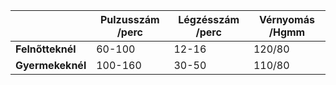 |                  | Pulzusszám /perc | Légzésszám /perc | Vérnyomás /Hgmm |
| ---------------- | ---------------- | ---------------- | --------------- |
| **Felnőtteknél** | 60-100           | 12-16            | 120/80          |
| **Gyermekeknél** | 100-160          | 30-50            | 110/80          |
